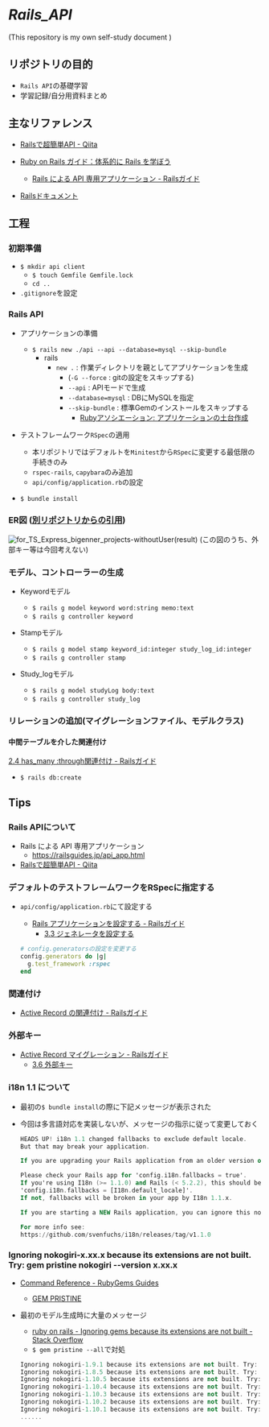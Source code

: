 # _Rails_API_

(This repository is my own self-study document )

## リポジトリの目的

- ``Rails API``の基礎学習
- 学習記録/自分用資料まとめ

## 主なリファレンス

- [Railsで超簡単API - Qiita](https://qiita.com/k-penguin-sato/items/adba7a1a1ecc3582a9c9)

- [Ruby on Rails ガイド：体系的に Rails を学ぼう](https://railsguides.jp/)
  - [Rails による API 専用アプリケーション - Railsガイド](https://railsguides.jp/api_app.html)

- [Railsドキュメント](https://railsdoc.com/)

## 工程

### 初期準備

- ``$ mkdir api client``
  - ``$ touch Gemfile Gemfile.lock``
  - ``cd ..``
- ``.gitignore``を設定

### Rails API

- アプリケーションの準備
  - ``$ rails new ./api --api --database=mysql --skip-bundle``
    - rails
      - ``new .`` : 作業ディレクトリを親としてアプリケーションを生成
        - (``-G --force`` : gitの設定をスキップする)
        - ``--api`` : APIモードで生成
        - ``--database=mysql`` : DBにMySQLを指定
        - ``--skip-bundle`` : 標準Gemのインストールをスキップする
          - [Rubyアソシエーション: アプリケーションの土台作成](https://www.ruby.or.jp/ja/tech/development/web_application/tutorial/step1.html)

- テストフレームワーク``RSpec``の適用
  - 本リポジトリではデフォルトを``Minitest``から``RSpec``に変更する最低限の手続きのみ
  - ``rspec-rails``, ``capybara``のみ追加
  - ``api/config/application.rb``の設定

- ``$ bundle install``

### ER図 ([別リポジトリからの引用](https://github.com/RiSEblackbird/_TS_Express_MySQL_with_TypeORM_API))

![for_TS_Express_bigenner_projects-withoutUser(result)](https://user-images.githubusercontent.com/43542677/92310333-48bcb800-efe8-11ea-8ae7-c037b1e888c1.png)
(この図のうち、外部キー等は今回考えない)

### モデル、コントローラーの生成

- Keywordモデル
  - ``$ rails g model keyword word:string memo:text``
  - ``$ rails g controller keyword``

- Stampモデル
  - ``$ rails g model stamp keyword_id:integer study_log_id:integer``
  - ``$ rails g controller stamp``

- Study_logモデル
  - ``$ rails g model studyLog body:text``
  - ``$ rails g controller study_log``

### リレーションの追加(マイグレーションファイル、モデルクラス)

#### 中間テーブルを介した関連付け

[2.4 has_many :through関連付け - Railsガイド](https://railsguides.jp/association_basics.html#has-many-through%E9%96%A2%E9%80%A3%E4%BB%98%E3%81%91)

- ``$ rails db:create``

## Tips

### Rails APIについて

- Rails による API 専用アプリケーション
  - <https://railsguides.jp/api_app.html>
- [Railsで超簡単API - Qiita](https://qiita.com/k-penguin-sato/items/adba7a1a1ecc3582a9c9)

### デフォルトのテストフレームワークをRSpecに指定する

- ``api/config/application.rb``にて設定する
  - [Rails アプリケーションを設定する - Railsガイド](https://railsguides.jp/configuring.html)
    - [3.3 ジェネレータを設定する](https://railsguides.jp/configuring.html#%E3%82%B8%E3%82%A7%E3%83%8D%E3%83%AC%E3%83%BC%E3%82%BF%E3%82%92%E8%A8%AD%E5%AE%9A%E3%81%99%E3%82%8B)
  
  ~~~rb
  # config.generatorsの設定を変更する
  config.generators do |g|
    g.test_framework :rspec
  end
  ~~~

### 関連付け

- [Active Record の関連付け - Railsガイド](https://railsguides.jp/association_basics.html)

### 外部キー

- [Active Record マイグレーション - Railsガイド](https://railsguides.jp/active_record_migrations.html)
  - [3.6 外部キー](https://railsguides.jp/active_record_migrations.html#%E5%A4%96%E9%83%A8%E3%82%AD%E3%83%BC)

### i18n 1.1 について

- 最初の``$ bundle install``の際に下記メッセージが表示された
- 今回は多言語対応を実装しないが、メッセージの指示に従って変更しておく
  
  ~~~a
  HEADS UP! i18n 1.1 changed fallbacks to exclude default locale.
  But that may break your application.

  If you are upgrading your Rails application from an older version of Rails:

  Please check your Rails app for 'config.i18n.fallbacks = true'.
  If you're using I18n (>= 1.1.0) and Rails (< 5.2.2), this should be
  'config.i18n.fallbacks = [I18n.default_locale]'.
  If not, fallbacks will be broken in your app by I18n 1.1.x.

  If you are starting a NEW Rails application, you can ignore this notice.

  For more info see:
  https://github.com/svenfuchs/i18n/releases/tag/v1.1.0
  ~~~

### Ignoring nokogiri-x.xx.x because its extensions are not built. Try: gem pristine nokogiri --version x.xx.x

- [Command Reference - RubyGems Guides](https://guides.rubygems.org/command-reference/)
  - [GEM PRISTINE](https://guides.rubygems.org/command-reference/#gem-pristine)
- 最初のモデル生成時に大量のメッセージ
  - [ruby on rails - Ignoring gems because its extensions are not built - Stack Overflow](https://stackoverflow.com/questions/48339706/ignoring-gems-because-its-extensions-are-not-built)
  - ``$ gem pristine --all``で対処

  ~~~a
  Ignoring nokogiri-1.9.1 because its extensions are not built. Try: gem pristine nokogiri --version 1.9.1
  Ignoring nokogiri-1.8.5 because its extensions are not built. Try: gem pristine nokogiri --version 1.8.5
  Ignoring nokogiri-1.10.5 because its extensions are not built. Try: gem pristine nokogiri --version 1.10.5
  Ignoring nokogiri-1.10.4 because its extensions are not built. Try: gem pristine nokogiri --version 1.10.4
  Ignoring nokogiri-1.10.3 because its extensions are not built. Try: gem pristine nokogiri --version 1.10.3
  Ignoring nokogiri-1.10.2 because its extensions are not built. Try: gem pristine nokogiri --version 1.10.2
  Ignoring nokogiri-1.10.1 because its extensions are not built. Try: gem pristine nokogiri --version 1.10.1
  ......
  ~~~